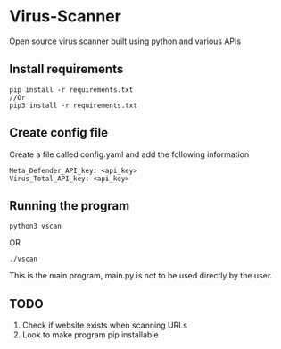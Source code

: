 # Virus-Scanner
Open source virus scanner built using python and various APIs

## Install requirements 
```
pip install -r requirements.txt
//Or 
pip3 install -r requirements.txt
```

## Create config file 
Create a file called config.yaml and add the following information 
```
Meta_Defender_API_key: <api_key>
Virus_Total_API_key: <api_key>
```


## Running the program
```
python3 vscan
```

OR

```
./vscan
```

This is the main program, main.py is not to be used directly by the user.

## TODO 
1. Check if website exists when scanning URLs
2. Look to make program pip installable

